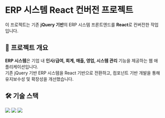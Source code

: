 # ERP 시스템 React 컨버전 프로젝트
이 프로젝트는 기존 **jQuery 기반**의 ERP 시스템 프론트엔드를 **React**로 컨버전한 작업입니다.
   
      
## 📌 프로젝트 개요
**ERP 시스템**은 기업 내 **인사/급여, 회계, 매출, 영업, 시스템 관리** 기능을 제공하는 웹 애플리케이션입니다.   
기존 jQuery 기반 ERP 시스템을 React 기반으로 전환하고, 컴포넌트 기반 개발을 통해 유지보수성 및 확장성을 개선했습니다.
   
   
## 🛠️ 기술 스택
<img src="https://img.shields.io/badge/react-61DAFB?style=for-the-badge&logo=react&logoColor=black"> <img src="https://img.shields.io/badge/javascript-F7DF1E?style=for-the-badge&logo=javascript&logoColor=black"> <img src="https://img.shields.io/badge/Typescript-3178C6?style=for-the-badge&logo=Typescript&logoColor=white"/>
